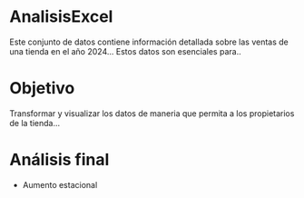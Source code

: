 # AnalisisExcel
Este conjunto de datos contiene información detallada sobre las ventas de una tienda en el año 2024... Estos datos son esenciales para..
# Objetivo
Transformar y visualizar los datos de maneria que permita a los propietarios de la tienda...

# Análisis final
- Aumento estacional

